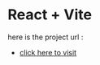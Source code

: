   # React + Vite

here is the project url : 
- [click here to visit](https://project-ecommerce-rpfg-git-master-fadysaadeddins-projects.vercel.app  ) 


 